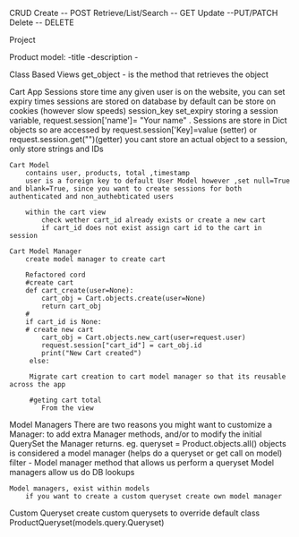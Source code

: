 CRUD
    Create -- POST
    Retrieve/List/Search -- GET
    Update --PUT/PATCH
    Delete -- DELETE

Project 

Product model:
    -title
    -description
    -

Class Based Views
    get_object - is the method that retrieves the object

    
Cart App
    Sessions
        store time any given user is on the website, you can set expiry times
        sessions are stored on database by default
        can be store on cookies (however slow speeds)
        session_key
        set_expiry
        storing a session variable, request.session['name']= "Your name" . Sessions are store in Dict objects
            so are accessed by request.session['Key]=value (setter) or request.session.get("")(getter)
        you cant store an actual object to a session, only store strings and IDs
    
    Cart Model
        contains user, products, total ,timestamp
        user is a foreign key to default User Model however ,set null=True and blank=True, since you want to create sessions for both authenticated and non_authebticated users 

        within the cart view
            check wether cart_id already exists or create a new cart
            if cart_id does not exist assign cart id to the cart in session
        
    Cart Model Manager
        create model manager to create cart

        Refactored cord
        #create cart 
        def cart_create(user=None):
            cart_obj = Cart.objects.create(user=None)
            return cart_obj
        #
        if cart_id is None:
        # create new cart
            cart_obj = Cart.objects.new_cart(user=request.user)
            request.session["cart_id"] = cart_obj.id
            print("New Cart created")
         else:

         Migrate cart creation to cart model manager so that its reusable across the app

         #geting cart total
            From the view


Model Managers
There are two reasons you might want to customize a Manager: to add extra Manager methods, and/or to modify the initial QuerySet the Manager returns.
eg. queryset = Product.objects.all()
    objects is considered a model manager (helps do a queryset or get call on model)
    filter - Model manager method that allows us perform a queryset
    Model managers allow us do DB lookups

    Model managers, exist within models
        if you want to create a custom queryset create own model manager


Custom Queryset
    create custom querysets to override default 
    class ProductQueryset(models.query.Queryset)
